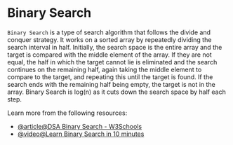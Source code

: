 # Binary Search

`Binary Search` is a type of search algorithm that follows the divide and conquer strategy. It works on a sorted array by repeatedly dividing the search interval in half. Initially, the search space is the entire array and the target is compared with the middle element of the array. If they are not equal, the half in which the target cannot lie is eliminated and the search continues on the remaining half, again taking the middle element to compare to the target, and repeating this until the target is found. If the search ends with the remaining half being empty, the target is not in the array. Binary Search is log(n) as it cuts down the search space by half each step.

Learn more from the following resources:

- [@article@DSA Binary Search - W3Schools](https://www.w3schools.com/dsa/dsa_algo_binarysearch.php)
- [@video@Learn Binary Search in 10 minutes](https://www.youtube.com/watch?v=xrMppTpoqdw)
